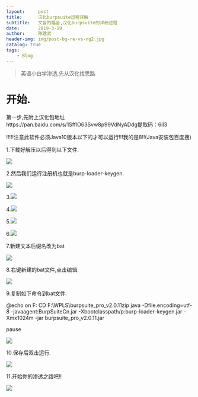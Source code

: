 ```yaml
---
layout:     post
title:      汉化burpsuite过程详解
subtitle:   文盲的福音,汉化burpsuite的详细过程
date:       2019-3-19
author:     陈建武
header-img: img/post-bg-re-vs-ng2.jpg
catalog: true
tags:
    - Blog
---
```


> 英语小白学渗透,先从汉化找思路.

# 开始.

第一步,先附上汉化包地址https://pan.baidu.com/s/1SfflO63Svw8p99VdNyADdg提取码：6il3

!!!!!注意此软件必须Java10版本以下的才可以运行!!!我的是8!!(Java安装包百度搜)

1.下载好解压以后得到以下文件.

![](https://s2.ax1x.com/2019/03/19/AuRHRs.png)

2.然后我们运行注册机也就是burp-loader-keygen.

![](https://s2.ax1x.com/2019/03/19/AuR4Z8.png)

3.![](https://s2.ax1x.com/2019/03/19/AuR5dS.png)

4.![](https://s2.ax1x.com/2019/03/19/AuRWsP.png)

5.![](https://s2.ax1x.com/2019/03/19/AuRLMq.png)

6.![](https://s2.ax1x.com/2019/03/19/AuRXLV.png)

7.新建文本后缀名改为bat

![](https://s2.ax1x.com/2019/03/19/AuRHRs.png)

8.右键新建的bat文件,点击编辑.

![](https://s2.ax1x.com/2019/03/19/AuR7Gj.png)

9.复制如下命令到bat文件.

@echo on
F:
CD F:\WPLS\burpsuite_pro_v2.0.11zip
java -Dfile.encoding=utf-8 -javaagent:BurpSuiteCn.jar -Xbootclasspath/p:burp-loader-keygen.jar  -Xmx1024m -jar burpsuite_pro_v2.0.11.jar

pause

![](https://s2.ax1x.com/2019/03/19/AuRTiQ.png)

10.保存后双击运行.

![](https://s2.ax1x.com/2019/03/19/AuRfqf.png)

11.开始你的渗透之路吧!!

![](https://s2.ax1x.com/2019/03/19/AuROs0.png)
